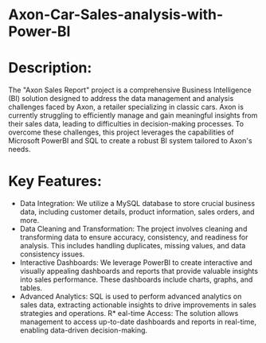 # Axon-Car-Sales-analysis-with-Power-BI

# Description:
The "Axon Sales Report" project is a comprehensive Business Intelligence (BI) solution designed to address the data management and analysis challenges faced by Axon, a retailer specializing in classic cars. Axon is currently struggling to efficiently manage and gain meaningful insights from their sales data, leading to difficulties in decision-making processes. To overcome these challenges, this project leverages the capabilities of Microsoft PowerBI and SQL to create a robust BI system tailored to Axon's needs.

# Key Features:
* Data Integration: We utilize a MySQL database to store crucial business data, including customer details, product information, sales orders, and more.
* Data Cleaning and Transformation: The project involves cleaning and transforming data to ensure accuracy, consistency, and readiness for analysis. This includes handling duplicates, missing values, and data consistency issues.
* Interactive Dashboards: We leverage PowerBI to create interactive and visually appealing dashboards and reports that provide valuable insights into sales performance. These dashboards include charts, graphs, and tables.
* Advanced Analytics: SQL is used to perform advanced analytics on sales data, extracting actionable insights to drive improvements in sales strategies and operations.
R* eal-time Access: The solution allows management to access up-to-date dashboards and reports in real-time, enabling data-driven decision-making.
